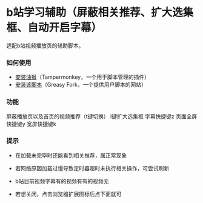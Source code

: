 # b站学习辅助（屏蔽相关推荐、扩大选集框、自动开启字幕）

适配b站视频播放页的辅助脚本。

### 如何使用

- [安装油猴](https://zhuanlan.zhihu.com/p/366441874)（Tampermonkey，一个用于脚本管理的插件）
- [安装该脚本](https://greasyfork.org/zh-CN/scripts/466760-b%E7%AB%99%E5%AD%A6%E4%B9%A0%E5%B7%A5%E5%85%B7)（Greasy Fork，一个提供用户脚本的网站）

### 功能

屏蔽播放页以及首页的视频推荐（t键切换）
l键扩大选集框
字幕快捷键z
页面全屏快捷键y
宽屏快捷键k

### 提示

- 在加载未完毕时还能看到相关推荐，属正常现象

- 若网络原因加载过慢导致定时器超时未执行相关操作，可尝试刷新

- b站目前视频字幕有的视频有有的视频无

- 若想关闭，点击浏览器扩展图标后点下面就可
